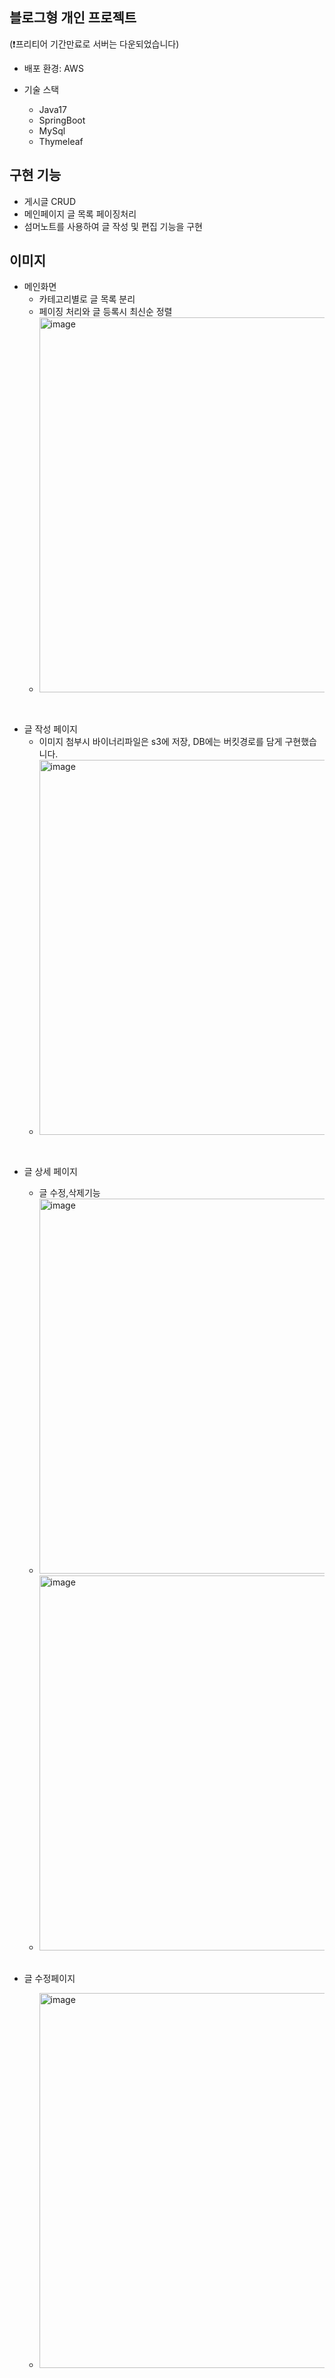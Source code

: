 <h2>블로그형 개인 프로젝트</h2>(❗프리티어 기간만료로 서버는 다운되었습니다)

- 배포 환경: AWS

- 기술 스택
  - Java17
  - SpringBoot
  - MySql
  - Thymeleaf

<h2>구현 기능</h2>

- 게시글 CRUD
- 메인페이지 글 목록 페이징처리
- 섬머노트를 사용하여 글 작성 및 편집 기능을 구현

<h2>이미지</h2>

- 메인화면
  - 카테고리별로 글 목록 분리
  - 페이징 처리와 글 등록시 최신순 정렬
  - <img src="https://github.com/Jung-MinGi/portfolio/assets/118701129/4d96fc77-89e1-469d-86f7-dc1d8d45e9bc" alt="image" width="600">
  
<br>

- 글 작성 페이지
  - 이미지 첨부시 바이너리파일은 s3에 저장, DB에는 버킷경로를 담게 구현했습니다.
  - <img src="https://github.com/Jung-MinGi/mkblog/assets/118701129/31499540-bdc7-42c7-96cb-779d7c4705c6" alt="image" width="600">
<br>

- 글 상세 페이지
  - 글 수정,삭제기능
  - <img src="https://github.com/Jung-MinGi/mkblog/assets/118701129/a044a355-cff7-4f32-a7c4-ed5925cf629a" alt="image" width="600">
  - <img src="https://github.com/Jung-MinGi/mkblog/assets/118701129/e813f9c1-8908-473d-9f83-ff20e0371486" alt="image" width="600">
  <br>
  
- 글 수정페이지
  - <img src="https://github.com/Jung-MinGi/mkblog/assets/118701129/c55077f9-1434-4aa4-8bbc-8f1e2faa1b6c" alt="image" width="600">



